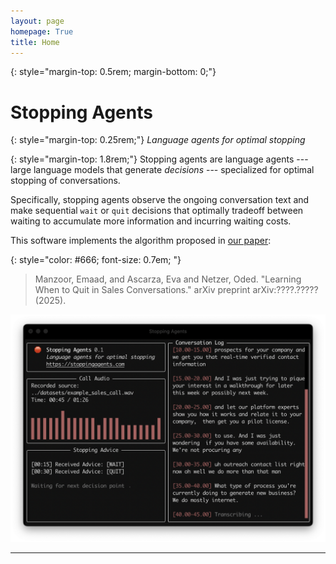 ```yaml
---
layout: page
homepage: True
title: Home
---
```


{: style="margin-top: 0.5rem; margin-bottom: 0;"}
# Stopping Agents

{: style="margin-top: 0.25rem;"}
*Language agents for optimal stopping*

{: style="margin-top: 1.8rem;"}
Stopping agents are language agents --- large language models that
generate *decisions* --- specialized for optimal stopping of conversations.

Specifically, stopping agents observe the ongoing conversation text and
make sequential `wait` or `quit` decisions that optimally tradeoff between waiting
to accumulate more information and incurring waiting costs.

This software implements the algorithm proposed in [our paper](#):

{: style="color: #666; font-size: 0.7em; "}
> Manzoor, Emaad, and Ascarza, Eva and Netzer, Oded. "Learning When to Quit in Sales Conversations." arXiv preprint arXiv:????.????? (2025).

<img src="images/demo.png"/>

<hr/>
